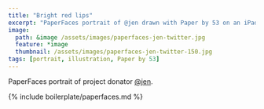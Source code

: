 ```yaml
---
title: "Bright red lips"
excerpt: "PaperFaces portrait of @jen drawn with Paper by 53 on an iPad."
image: 
  path: &image /assets/images/paperfaces-jen-twitter.jpg 
  feature: *image
  thumbnail: /assets/images/paperfaces-jen-twitter-150.jpg
tags: [portrait, illustration, Paper by 53]
---
```


PaperFaces portrait of project donator [@jen](https://twitter.com/jen).

{% include boilerplate/paperfaces.md %}

